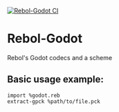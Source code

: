 [![Rebol-Godot CI](https://github.com/Oldes/Rebol-Godot/actions/workflows/main.yml/badge.svg)](https://github.com/Oldes/Rebol-Godot/actions/workflows/main.yml)

# Rebol-Godot
Rebol's Godot codecs and a scheme

## Basic usage example:

```rebol
import %godot.reb
extract-gpck %path/to/file.pck
```
